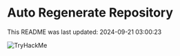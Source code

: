 # Auto Regenerate Repository

This README was last updated: 2024-09-21 03:00:23

 ![TryHackMe](https://tryhackme.com/badge/533634)